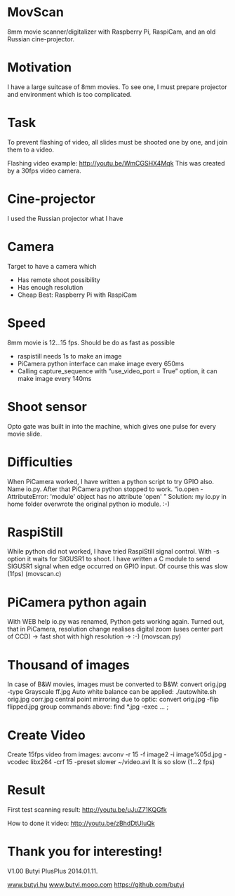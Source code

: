 MovScan
=======
8mm movie scanner/digitalizer with Raspberry Pi, RaspiCam, and an old Russian cine-projector.

Motivation
==========
I have a large suitcase of 8mm movies. To see one, I must prepare projector and environment which is too complicated.

Task
====
To prevent flashing of video, all slides must be shooted one by one, and join them to a video.

Flashing video example:
http://youtu.be/WmCGSHX4Mqk
This was created by a 30fps video camera.

Cine-projector
=============
I used the Russian projector what I have

Camera
======
Target to have a camera which
- Has remote shoot possibility
- Has enough resolution
- Cheap 
Best: Raspberry Pi with RaspiCam

Speed
=====
8mm movie is 12...15 fps.
Should be do as fast as possible
- raspistill needs 1s to make an image
- PiCamera python interface can make image every 650ms
- Calling capture_sequence with “use_video_port = True﻿” option, it can make image every 140ms

Shoot sensor
============
Opto gate was built in into the machine, which gives one pulse for every movie slide.

Difficulties
============
When PiCamera worked, I have written a python script to try GPIO also. Name io.py. After that PiCamera python stopped to work. “io.open - AttributeError: 'module' object has no attribute 'open' ”
Solution: my io.py in home folder overwrote the original python io module.
:-)

RaspiStill
==========
While python did not worked, I have tried RaspiStill signal control. With -s option it waits  for SIGUSR1 to shoot.
I have written a C module to send SIGUSR1 signal when edge occurred on GPIO input.
Of course this was slow (1fps)
(movscan.c)

PiCamera python again
=====================
With WEB help io.py was renamed, Python gets working again.
Turned out, that in PiCamera, resolution change realises digital zoom (uses center part of CCD) → fast shot with high resolution → :-)
(movscan.py)

Thousand of images 
==================
In case of B&W movies, images must be converted to B&W:
convert orig.jpg -type Grayscale ff.jpg
Auto white balance can be applied:
./autowhite.sh orig.jpg corr.jpg
central point mirroring due to optic:
convert orig.jpg -flip flipped.jpg
group commands above: find *.jpg -exec … \;

Create Video
============
Create 15fps video from images:
avconv -r 15 -f image2 -i image%05d.jpg -vcodec libx264 -crf 15 -preset slower ~/video.avi
It is so slow (1...2 fps)

Result
======
First test scanning result:
http://youtu.be/uJuZ71KQGfk

How to done it video:
http://youtu.be/zBhdDtUluQk

Thank you for interesting!
=========================
V1.00
Butyi PlusPlus
2014.01.11.

www.butyi.hu
www.butyi.mooo.com
https://github.com/butyi

